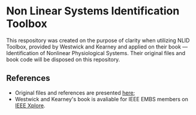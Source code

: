 # Non Linear Systems Identification Toolbox
This respository was created on the purpose of clarity when utilizing NLID Toolbox, provided by Westwick and Kearney and applied on their book — Identification of Nonlinear Physiological Systems. Their original files and book code will be disposed on this repository.

## References
* Original files and references are presented [here](http://www.bme.mcgill.ca/reklab/manual/Common/NLID/index.shtm);
* Westwick and Kearney's book is avaliable for IEEE EMBS members on [IEEE Xplore](http://ieeexplore.ieee.org/xpl/bkabstractplus.jsp?bkn=5237251).
